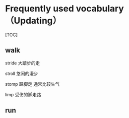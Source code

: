 # Frequently used vocabulary（Updating）

[TOC]



## walk

stride 大踏步的走

stroll 悠闲的漫步

stomp 跺脚走  通常比较生气

limp  受伤的脚走路



## run



